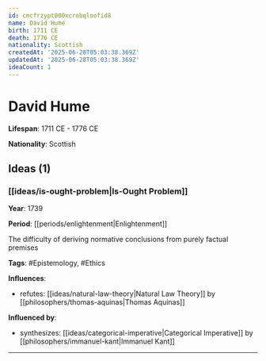 ```yaml
---
id: cmcfrzypt000xcrobqloofid8
name: David Hume
birth: 1711 CE
death: 1776 CE
nationality: Scottish
createdAt: '2025-06-28T05:03:38.369Z'
updatedAt: '2025-06-28T05:03:38.369Z'
ideaCount: 1
---
```

# David Hume

**Lifespan**: 1711 CE - 1776 CE

**Nationality**: Scottish

## Ideas (1)

### [[ideas/is-ought-problem|Is-Ought Problem]]

**Year**: 1739

**Period**: [[periods/enlightenment|Enlightenment]]

The difficulty of deriving normative conclusions from purely factual premises

**Tags**: #Epistemology, #Ethics

**Influences**:
- refutes: [[ideas/natural-law-theory|Natural Law Theory]] by [[philosophers/thomas-aquinas|Thomas Aquinas]]

**Influenced by**:
- synthesizes: [[ideas/categorical-imperative|Categorical Imperative]] by [[philosophers/immanuel-kant|Immanuel Kant]]

---

